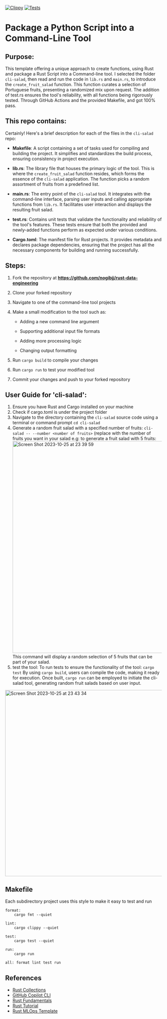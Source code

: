 [![Clippy](https://github.com/nogibjj/rust-data-engineering/actions/workflows/lint.yml/badge.svg)](https://github.com/nogibjj/rust-data-engineering/actions/workflows/lint.yml)
[![Tests](https://github.com/nogibjj/rust-data-engineering/actions/workflows/tests.yml/badge.svg)](https://github.com/nogibjj/rust-data-engineering/actions/workflows/tests.yml)


# Package a Python Script into a Command-Line Tool

## Purpose:
This template offering a unique approach to create functions, using Rust and package a Rust Script into a Command-line tool. I selected the folder `cli-salad`, then read and run the code in `lib.rs` and `main.rs`, to introduce the `create_fruit_salad` function. This function curates a selection of Portuguese fruits, presenting a randomized mix upon request.  The addition of test.rs ensures the tool's reliability, with all functions being rigorously tested. Through GitHub Actions and the provided Makefile, and got 100% pass.

## This repo contains:
Certainly! Here's a brief description for each of the files in the `cli-salad` repo:

- **Makefile**: A script containing a set of tasks used for compiling and building the project. It simplifies and standardizes the build process, ensuring consistency in project execution.

- **lib.rs**: The library file that houses the primary logic of the tool. This is where the `create_fruit_salad` function resides, which forms the essence of the `cli-salad` application. The function picks a random assortment of fruits from a predefined list.

- **main.rs**: The entry point of the `cli-salad` tool. It integrates with the command-line interface, parsing user inputs and calling appropriate functions from `lib.rs`. It facilitates user interaction and displays the resulting fruit salad.

- **test.rs**: Contains unit tests that validate the functionality and reliability of the tool's features. These tests ensure that both the provided and newly-added functions perform as expected under various conditions.

- **Cargo.toml**: The manifest file for Rust projects. It provides metadata and declares package dependencies, ensuring that the project has all the necessary components for building and running successfully.

## Steps:

1. Fork the repository at **https://github.com/nogibjj/rust-data-engineering**

2. Clone your forked repository 

3. Navigate to one of the command-line tool projects

4. Make a small modification to the tool such as:

   - Adding a new command line argument
    
   - Supporting additional input file formats
    
   - Adding more processing logic
    
   - Changing output formatting

5. Run `cargo build` to compile your changes  

6. Run `cargo run` to test your modified tool

7. Commit your changes and push to your forked repository

## User Guide for 'cli-salad':
1. Ensure you have Rust and Cargo installed on your machine
2. Check if cargo.toml is under the project folder
3. Navigate to the directory containing the `cli-salad` source code using a terminal or command prompt
   `cd cli-salad`
4. Generate a random fruit salad with a specified number of fruits:
   `cli-salad -- --number <number of fruits>` (replace <number of fruits> with the number of fruits you want in your salad
   e.g: to generate a fruit salad with 5 fruits:
   <img width="682" alt="Screen Shot 2023-10-25 at 23 39 59" src="https://github.com/nogibjj/IDS706_miniproject7_xk10/assets/143849077/3fe42cfc-206a-4370-b65f-8655d651cc85">
This command will display a random selection of 5 fruits that can be part of your salad.
5. test the tool:
   To run tests to ensure the functionality of the tool: `cargo test`
   By using `cargo build`, users can compile the code, making it ready for execution. Once built, `cargo run` can be employed to initiate the cli-salad tool, generating random fruit salads based on user input.
<img width="599" alt="Screen Shot 2023-10-25 at 23 43 34" src="https://github.com/nogibjj/IDS706_miniproject7_xk10/assets/143849077/824c75ce-3656-42e4-bc6a-5c9a4f178da1">

## Makefile

Each subdirectory project uses this style to make it easy to test and run

```
format:
	cargo fmt --quiet

lint:
	cargo clippy --quiet

test:
	cargo test --quiet

run:
	cargo run 

all: format lint test run
```


## References

* [Rust Collections](https://doc.rust-lang.org/std/collections/index.html)
* [GitHub Copilot CLI](https://www.npmjs.com/package/@githubnext/github-copilot-cli)
* [Rust Fundamentals](https://github.com/alfredodeza/rust-fundamentals)
* [Rust Tutorial](https://nogibjj.github.io/rust-tutorial/)
* [Rust MLOps Template](https://github.com/nogibjj/mlops-template)
